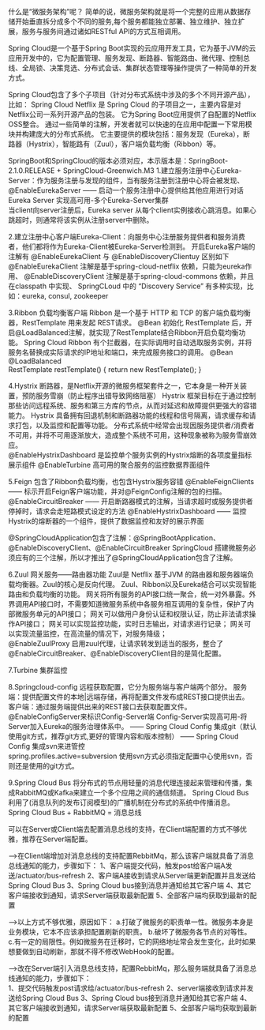 什么是“微服务架构”呢？
简单的说，微服务架构就是将一个完整的应用从数据存储开始垂直拆分成多个不同的服务,每个服务都能独立部署、独立维护、独立扩展，服务与服务间通过诸如RESTful API的方式互相调用。
    
Spring Cloud是一个基于Spring Boot实现的云应用开发工具，它为基于JVM的云应用开发中的，它为配置管理、服务发现、断路器、智能路由、微代理、控制总线、全局锁、决策竞选、分布式会话、集群状态管理等操作提供了一种简单的开发方式。

Spring Cloud包含了多个子项目（针对分布式系统中涉及的多个不同开源产品），比如：
  Spring Cloud Netflix 是 Spring Cloud 的子项目之一，主要内容是对Netflix公司一系列开源产品的包装。
  它为Spring Boot应用提供了自配置的Netflix OSS整合。
  通过一些简单的注解，开发者就可以快速的在应用中配置一下常用模块并构建庞大的分布式系统。
  它主要提供的模块包括：服务发现（Eureka），断路器（Hystrix），智能路有（Zuul），客户端负载均衡（Ribbon）等。
   
SpringBoot和SpringCloud的版本必须对应，本示版本是：SpringBoot-2.1.0.RELEASE + SpringCloud-Greenwich.M3
1.建立服务注册中心Eureka-Server：作为服务注册与发现的组件，当有服务注册到注册中心将会被发现、
  @EnableEurekaServer —— 启动一个服务注册中心提供给其他应用进行对话  
  Eureka Server 实现高可用-多个Eureka-Server集群  
  当client向server注册后，Eureka server 从每个client实例接收心跳消息。如果心跳超时，则通常将该实例从注册server中删除。
  
2.建立注册中心客户端Eureka-Client：向服务中心注册服务提供者和服务消费者，他们都将作为Eureka-Client被Eureka-Server检测到。
  开启Eureka客户端的注解有 @EnableEurekaClient 与 @EnableDiscoveryClientuy 区别如下
  @EnableEurekaClient    注解是基于spring-cloud-netflix 依赖，只能为eureka作用、
  @EnableDiscoveryClient 注解是基于spring-cloud-commons 依赖，并且在classpath 中实现、
  SpringCLoud 中的 “Discovery Service” 有多种实现，比如：eureka, consul, zookeeper     

3.Ribbon 负载均衡客户端
  Ribbon 是一个基于 HTTP 和 TCP 的客户端负载均衡器，RestTemplate 用来发起 REST请求。
  @Bean 初始化 RestTemplate 后，开启@LoadBalanced注解，就实现了RestTemplate结合Ribbon开启负载均衡功能。
  Spring Cloud Ribbon 有个拦截器，在实际调用时自动选取服务实例，并将服务名替换成实际请求的IP地址和端口，来完成服务接口的调用。
	@Bean          
	@LoadBalanced  
	RestTemplate restTemplate() {
		return new RestTemplate();
	}
  
4.Hystrix 断路器，是Netflix开源的微服务框架套件之一，它本身是一种开关装置，预防服务雪崩（防止程序出错导致网络阻塞）
  Hystrix 框架目标在于通过控制那些访问远程系统、服务和第三方库的节点，从而对延迟和故障提供更强大的容错能力。
	Hystrix 具备拥有回退机制和断路器功能的线程和信号隔离，请求缓存和请求打包，以及监控和配置等功能。
  分布式系统中经常会出现因服务提供者/消费者不可用，并将不可用逐渐放大，造成整个系统不可用，这种现象被称为服务雪崩效应。    
  @EnableHystrixDashboard 是监控单个服务实例的Hystrix熔断的各项度量指标展示组件
  @EnableTurbine 高可用的聚合服务的监控数据界面组件  

5.Feign 包含了Ribbon负载均衡，也包含Hystrix服务容错
  @EnableFeignClients     —— 标示开启Feign客户端功能，并对@FeignConfig注解的包的扫描。
  @EnableCircuitBreaker   —— 开启断路器模式的注解，当请求超时或服务提供者停掉时，请求会走短路模式设定的方法
  @EnableHystrixDashboard —— 监控Hystrix的熔断器的一个组件，提供了数据监控和友好的展示界面
  
  @SpringCloudApplication包含了注解：@SpringBootApplication、@EnableDiscoveryClient、@EnableCircuitBreaker
  SpringCloud 搭建微服务必须应有的三个注解，所以才推出了@SpringCloudApplication包含了注解。
  
6.Zuul 网关服务——路由器功能 
  Zuul是 Netflix 基于JVM 的路由器和服务器端负载均衡器。Zuul的核心是反向代理。
  Zuul、Ribbon以及Eureka结合可以实现智能路由和负载均衡的功能。
  网关将所有服务的API接口统一聚合，统一对外暴露。外界调用API接口时，不需要知道微服务系统中各服务相互调用的复杂性，保护了内部微服务单元的API接口；
	网关可以做用户身份认证和权限认证，防止非法请求操作API接口；
	网关可以实现监控功能，实时日志输出，对请求进行记录；
	网关可以实现流量监控，在高流量的情况下，对服务降级；    
  @EnableZuulProxy 启用zuul代理，让请求转发到适当的服务，整合了@EnableCircuitBreaker、@EnableDiscoveryClient目的是简化配置。

7.Turbine 集群监控 

8.Springcloud-config 远程获取配置，它分为服务端与客户端两个部分。
  服务端：提供配置文件的本地|远端存储，再将配置文件发布成REST接口提供出去。
  客户端：通过服务端提供出来的REST接口去获取配置文件。
  @EnableConfigServer来标识Config-Server端
	Config-Server实现高可用-将Server加入Eureka的服务治理体系中。
  —— Spring Cloud Config 集成git（默认使用git方式，推荐git方式,更好的管理内容和版本控制）
  —— Spring Cloud Config 集成svn来进管控  
  spring.profiles.active=subversion  使用svn方式必须指定配置中心使用svn，否则还是使用的git方式。   
  
9.Spring Cloud Bus 将分布式的节点用轻量的消息代理连接起来管理和传播，集成RabbitMQ或Kafka来建立一个多个应用之间的通信频道。
  Spring Cloud Bus 利用了(消息队列的发布订阅模型)的广播机制在分布式的系统中传播消息。
  Spring Cloud Bus + RabbitMQ = 消息总线
    
  可以在Server或Client端去配置消息总线的支持，在Client端配置的方式不够优雅，推荐在Server端配置。
   
  —>在Client端增加对消息总线的支持配置RebbitMq，那么该客户端就具备了消息总线通知的能力，步骤如下：
    1、客户端提交代码，触发post给客户端A发送/actuator/bus-refresh
    2、客户端A接收到请求从Server端更新配置并且发送给Spring Cloud Bus
    3、Spring Cloud bus接到消息并通知给其它客户端
    4、其它客户端接收到通知，请求Server端获取最新配置
    5、全部客户端均获取到最新的配置 
   
   —>以上方式不够优雅，原因如下：
   a.打破了微服务的职责单一性。微服务本身是业务模块，它本不应该承担配置刷新的职责。
   b.破坏了微服务各节点的对等性。
   c.有一定的局限性。例如微服务在迁移时，它的网络地址常会发生变化，此时如果想要做到自动刷新，那就不得不修改WebHook的配置。
   
   —>改在Server端引入消息总线支持，配置RebbitMq，那么服务端就具备了消息总线通知的能力，步骤如下：   
    1、提交代码触发post请求给/actuator/bus-refresh
    2、server端接收到请求并发送给Spring Cloud Bus
    3、Spring Cloud bus接到消息并通知给其它客户端
    4、其它客户端接收到通知，请求Server端获取最新配置
    5、全部客户端均获取到最新的配置
 
 
